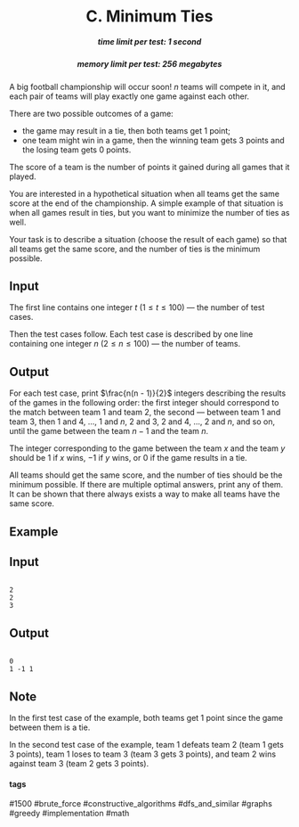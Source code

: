 <h1 style='text-align: center;'> C. Minimum Ties</h1>

<h5 style='text-align: center;'>time limit per test: 1 second</h5>
<h5 style='text-align: center;'>memory limit per test: 256 megabytes</h5>

A big football championship will occur soon! $n$ teams will compete in it, and each pair of teams will play exactly one game against each other.

There are two possible outcomes of a game:

* the game may result in a tie, then both teams get $1$ point;
* one team might win in a game, then the winning team gets $3$ points and the losing team gets $0$ points.

The score of a team is the number of points it gained during all games that it played.

You are interested in a hypothetical situation when all teams get the same score at the end of the championship. A simple example of that situation is when all games result in ties, but you want to minimize the number of ties as well.

Your task is to describe a situation (choose the result of each game) so that all teams get the same score, and the number of ties is the minimum possible.

## Input

The first line contains one integer $t$ ($1 \le t \le 100$) — the number of test cases.

Then the test cases follow. Each test case is described by one line containing one integer $n$ ($2 \le n \le 100$) — the number of teams.

## Output

For each test case, print $\frac{n(n - 1)}{2}$ integers describing the results of the games in the following order: the first integer should correspond to the match between team $1$ and team $2$, the second — between team $1$ and team $3$, then $1$ and $4$, ..., $1$ and $n$, $2$ and $3$, $2$ and $4$, ..., $2$ and $n$, and so on, until the game between the team $n - 1$ and the team $n$.

The integer corresponding to the game between the team $x$ and the team $y$ should be $1$ if $x$ wins, $-1$ if $y$ wins, or $0$ if the game results in a tie.

All teams should get the same score, and the number of ties should be the minimum possible. If there are multiple optimal answers, print any of them. It can be shown that there always exists a way to make all teams have the same score.

## Example

## Input


```

2
2
3

```
## Output


```

0 
1 -1 1 

```
## Note

In the first test case of the example, both teams get $1$ point since the game between them is a tie.

In the second test case of the example, team $1$ defeats team $2$ (team $1$ gets $3$ points), team $1$ loses to team $3$ (team $3$ gets $3$ points), and team $2$ wins against team $3$ (team $2$ gets $3$ points).



#### tags 

#1500 #brute_force #constructive_algorithms #dfs_and_similar #graphs #greedy #implementation #math 